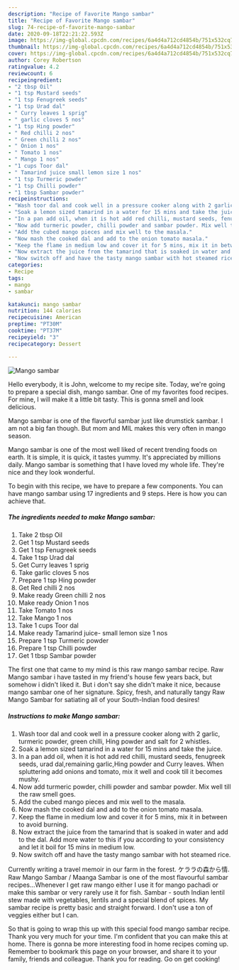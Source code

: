 ```yaml
---
description: "Recipe of Favorite Mango sambar"
title: "Recipe of Favorite Mango sambar"
slug: 74-recipe-of-favorite-mango-sambar
date: 2020-09-18T22:21:22.593Z
image: https://img-global.cpcdn.com/recipes/6a4d4a712cd4854b/751x532cq70/mango-sambar-recipe-main-photo.jpg
thumbnail: https://img-global.cpcdn.com/recipes/6a4d4a712cd4854b/751x532cq70/mango-sambar-recipe-main-photo.jpg
cover: https://img-global.cpcdn.com/recipes/6a4d4a712cd4854b/751x532cq70/mango-sambar-recipe-main-photo.jpg
author: Corey Robertson
ratingvalue: 4.2
reviewcount: 6
recipeingredient:
- "2 tbsp Oil"
- "1 tsp Mustard seeds"
- "1 tsp Fenugreek seeds"
- "1 tsp Urad dal"
- " Curry leaves 1 sprig"
- " garlic cloves 5 nos"
- "1 tsp Hing powder"
- " Red chilli 2 nos"
- " Green chilli 2 nos"
- " Onion 1 nos"
- " Tomato 1 nos"
- " Mango 1 nos"
- "1 cups Toor dal"
- " Tamarind juice small lemon size 1 nos"
- "1 tsp Turmeric powder"
- "1 tsp Chilli powder"
- "1 tbsp Sambar powder"
recipeinstructions:
- "Wash toor dal and cook well in a pressure cooker along with 2 garlic, turmeric powder, green chilli, Hing powder and salt for 2 whistles."
- "Soak a lemon sized tamarind in a water for 15 mins and take the juice."
- "In a pan add oil, when it is hot add red chilli, mustard seeds, fenugreek seeds, urad dal,remaining garlic,Hing powder and Curry leaves. When spluttering add onions and tomato, mix it well and cook till it becomes mushy."
- "Now add turmeric powder, chilli powder and sambar powder. Mix well till the raw smell goes."
- "Add the cubed mango pieces and mix well to the masala."
- "Now mash the cooked dal and add to the onion tomato masala."
- "Keep the flame in medium low and cover it for 5 mins, mix it in between to avoid burning."
- "Now extract the juice from the tamarind that is soaked in water and add to the dal. Add more water to this if you according to your consistency and let it boil for 15 mins in medium low."
- "Now switch off and have the tasty mango sambar with hot steamed rice."
categories:
- Recipe
tags:
- mango
- sambar

katakunci: mango sambar 
nutrition: 144 calories
recipecuisine: American
preptime: "PT30M"
cooktime: "PT37M"
recipeyield: "3"
recipecategory: Dessert

---
```



![Mango sambar](https://img-global.cpcdn.com/recipes/6a4d4a712cd4854b/751x532cq70/mango-sambar-recipe-main-photo.jpg)

Hello everybody, it is John, welcome to my recipe site. Today, we're going to prepare a special dish, mango sambar. One of my favorites food recipes. For mine, I will make it a little bit tasty. This is gonna smell and look delicious.

Mango sambar is one of the flavorful sambar just like drumstick sambar. I am not a big fan though. But mom and MIL makes this very often in mango season.

Mango sambar is one of the most well liked of recent trending foods on earth. It is simple, it is quick, it tastes yummy. It's appreciated by millions daily. Mango sambar is something that I have loved my whole life. They're nice and they look wonderful.


To begin with this recipe, we have to prepare a few components. You can have mango sambar using 17 ingredients and 9 steps. Here is how you can achieve that.

<!--inarticleads1-->

##### The ingredients needed to make Mango sambar:

1. Take 2 tbsp Oil
1. Get 1 tsp Mustard seeds
1. Get 1 tsp Fenugreek seeds
1. Take 1 tsp Urad dal
1. Get  Curry leaves 1 sprig
1. Take  garlic cloves 5 nos
1. Prepare 1 tsp Hing powder
1. Get  Red chilli 2 nos
1. Make ready  Green chilli 2 nos
1. Make ready  Onion 1 nos
1. Take  Tomato 1 nos
1. Take  Mango 1 nos
1. Take 1 cups Toor dal
1. Make ready  Tamarind juice- small lemon size 1 nos
1. Prepare 1 tsp Turmeric powder
1. Prepare 1 tsp Chilli powder
1. Get 1 tbsp Sambar powder


The first one that came to my mind is this raw mango sambar recipe. Raw Mango sambar i have tasted in my friend&#39;s house few years back, but somehow i didn&#39;t liked it. But i don&#39;t say she didn&#39;t make it nice, because mango sambar one of her signature. Spicy, fresh, and naturally tangy Raw Mango Sambar for satiating all of your South-Indian food desires! 

<!--inarticleads2-->

##### Instructions to make Mango sambar:

1. Wash toor dal and cook well in a pressure cooker along with 2 garlic, turmeric powder, green chilli, Hing powder and salt for 2 whistles.
1. Soak a lemon sized tamarind in a water for 15 mins and take the juice.
1. In a pan add oil, when it is hot add red chilli, mustard seeds, fenugreek seeds, urad dal,remaining garlic,Hing powder and Curry leaves. When spluttering add onions and tomato, mix it well and cook till it becomes mushy.
1. Now add turmeric powder, chilli powder and sambar powder. Mix well till the raw smell goes.
1. Add the cubed mango pieces and mix well to the masala.
1. Now mash the cooked dal and add to the onion tomato masala.
1. Keep the flame in medium low and cover it for 5 mins, mix it in between to avoid burning.
1. Now extract the juice from the tamarind that is soaked in water and add to the dal. Add more water to this if you according to your consistency and let it boil for 15 mins in medium low.
1. Now switch off and have the tasty mango sambar with hot steamed rice.


Currently writing a travel memoir in our farm in the forest. ケララの森から情. Raw Mango Sambar / Maanga Sambar is one of the most flavourful sambar recipes…Whenever I get raw mango either I use it for mango pachadi or make this sambar or very rarely use it for fish. Sambar - south Indian lentil stew made with vegetables, lentils and a special blend of spices. My sambar recipe is pretty basic and straight forward. I don&#39;t use a ton of veggies either but I can. 

So that is going to wrap this up with this special food mango sambar recipe. Thank you very much for your time. I'm confident that you can make this at home. There is gonna be more interesting food in home recipes coming up. Remember to bookmark this page on your browser, and share it to your family, friends and colleague. Thank you for reading. Go on get cooking!

